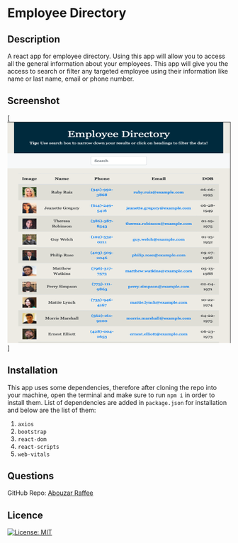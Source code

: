 # Employee Directory
## Description
A react app for employee directory. Using this app will allow you to access all the general information about your employees. This app will give you the access to search or filter any targeted employee using their information like name or last name, email or phone number.
 
## Screenshot
[<img src= "./public/images/ED.png" width = "600" height = "500" >]
 
## Installation
This app uses some dependencies, therefore after cloning the repo into your machine, open the terminal and make sure to run `npm i` in order to install them. List of dependencies are added in `package.json` for installation and below are the list of them:
 
1. `axios`
1. `bootstrap`
1. `react-dom`
1. `react-scripts`
1. `web-vitals`
 
## Questions
GitHub Repo: [Abouzar Raffee](https://github.com/Raffee1989)
 
## Licence
[![License: MIT](https://img.shields.io/badge/License-MIT-yellow.svg)](https://opensource.org/licenses/MIT)